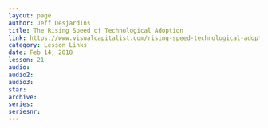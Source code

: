 ```yaml
---
layout: page
author: Jeff Desjardins
title: The Rising Speed of Technological Adoption
link: https://www.visualcapitalist.com/rising-speed-technological-adoption/
category: Lesson Links
date: Feb 14, 2018
lesson: 21
audio: 
audio2: 
audio3: 
star: 
archive: 
series: 
seriesnr: 
---
```

